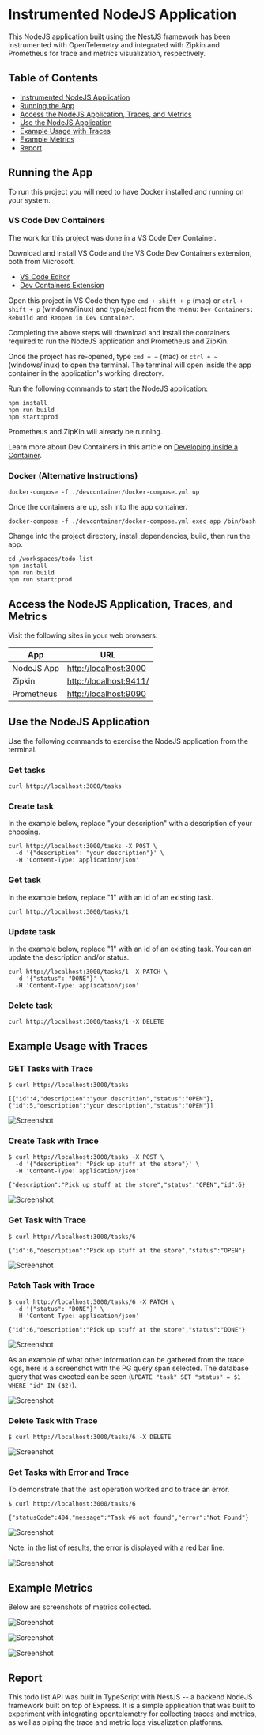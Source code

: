 # Instrumented NodeJS Application

This NodeJS application built using the NestJS framework has been instrumented
with OpenTelemetry and integrated with Zipkin and Prometheus for trace and
metrics visualization, respectively.

## Table of Contents

- [Instrumented NodeJS Application](#instrumented-nodejs-application)
- [Running the App](#running-the-app)
- [Access the NodeJS Application, Traces, and Metrics](#access-the-nodejs-application-traces-and-metrics)
- [Use the NodeJS Application](#use-the-nodejs-application)
- [Example Usage with Traces](#example-usage-with-traces)
- [Example Metrics](#example-metrics)
- [Report](#report)

## Running the App

To run this project you will need to have Docker installed and running on your
system.

### VS Code Dev Containers

The work for this project was done in a VS Code Dev Container. 

Download and install VS Code and the VS Code Dev Containers extension, both
from Microsoft.

- [VS Code Editor](https://code.visualstudio.com)
- [Dev Containers Extension](https://marketplace.visualstudio.com/items?itemName=ms-vscode-remote.remote-containers)

Open this project in VS Code then type `cmd + shift + p` (mac) or `ctrl + shift + p`
(windows/linux) and type/select from the menu: `Dev Containers: Rebuild and Reopen in Dev Container`.

Completing the above steps will download and install the containers required
to run the NodeJS application and Prometheus and ZipKin.

Once the project has re-opened, type `cmd + ~` (mac) or `ctrl + ~` (windows/linux)
to open the terminal. The terminal will open inside the app container in the
application's working directory.

Run the following commands to start the NodeJS application:

```
npm install
npm run build
npm start:prod
```

Prometheus and ZipKin will already be running.

Learn more about Dev Containers in this article on
[Developing inside a Container](https://code.visualstudio.com/docs/devcontainers/containers).

### Docker (Alternative Instructions)

```
docker-compose -f ./devcontainer/docker-compose.yml up
```

Once the containers are up, ssh into the app container.

```
docker-compose -f ./devcontainer/docker-compose.yml exec app /bin/bash
```

Change into the project directory, install dependencies, build, then run
the app.

```
cd /workspaces/todo-list
npm install
npm run build
npm run start:prod
```

## Access the NodeJS Application, Traces, and Metrics

Visit the following sites in your web browsers:

<table>
  <thead>
    <tr>
      <th>App</th>
      <th>URL</th>
    </tr>
  </thead>
  <tbody>
    <tr>
      <td>NodeJS App</td>
      <td>
        <a href="http://localhost:3000">
          http://localhost:3000
        </a>
      </td>
    </tr>
    <tr>
      <td>Zipkin</td>
      <td>
        <a href="http://localhost:9411/">
          http://localhost:9411/
        </a>
      </td>
    </tr>
    <tr>
      <td>Prometheus</td>
      <td>
        <a href="http://localhost:9090">
          http://localhost:9090
        </a>
      </td>
    </tr>
  </tbody>
</table>

## Use the NodeJS Application

Use the following commands to exercise the NodeJS application from the terminal.

### Get tasks

```
curl http://localhost:3000/tasks
```

### Create task

In the example below, replace "your description" with a description of your
choosing.

```
curl http://localhost:3000/tasks -X POST \
  -d '{"description": "your description"}' \
  -H 'Content-Type: application/json'
```

### Get task

In the example below, replace "1" with an id of an existing task.

```
curl http://localhost:3000/tasks/1
```

### Update task

In the example below, replace "1" with an id of an existing task.
You can an update the description and/or status.

```
curl http://localhost:3000/tasks/1 -X PATCH \
  -d '{"status": "DONE"}' \
  -H 'Content-Type: application/json'
```

### Delete task

```
curl http://localhost:3000/tasks/1 -X DELETE
```

## Example Usage with Traces

### GET Tasks with Trace

```
$ curl http://localhost:3000/tasks

[{"id":4,"description":"your descrition","status":"OPEN"},{"id":5,"description":"your description","status":"OPEN"}]
```

![Screenshot](./visualizations/trace_GET_tasks.png)

### Create Task with Trace

```
$ curl http://localhost:3000/tasks -X POST \
  -d '{"description": "Pick up stuff at the store"}' \
  -H 'Content-Type: application/json'

{"description":"Pick up stuff at the store","status":"OPEN","id":6}
```

![Screenshot](./visualizations/trace_POST_tasks.png)

### Get Task with Trace

```
$ curl http://localhost:3000/tasks/6

{"id":6,"description":"Pick up stuff at the store","status":"OPEN"}
```

![Screenshot](./visualizations/trace_GET_TASK.png)

### Patch Task with Trace

```
$ curl http://localhost:3000/tasks/6 -X PATCH \
  -d '{"status": "DONE"}' \
  -H 'Content-Type: application/json'

{"id":6,"description":"Pick up stuff at the store","status":"DONE"}
```

![Screenshot](./visualizations/trace_PATCH_task.png)

As an example of what other information can be gathered from the trace logs,
here is a screenshot with the PG query span selected. The database query that
was exected can be seen (`UPDATE "task" SET "status" = $1 WHERE "id" IN ($2)`).

![Screenshot](./visualizations/trace_PATCH_task_db.png)

### Delete Task with Trace

```
$ curl http://localhost:3000/tasks/6 -X DELETE
```

![Screenshot](./visualizations/trace_DELETE_task.png)

### Get Tasks with Error and Trace

To demonstrate that the last operation worked and to trace an error.

```
$ curl http://localhost:3000/tasks/6

{"statusCode":404,"message":"Task #6 not found","error":"Not Found"}
```

![Screenshot](./visualizations/trace_DELETE_task_error.png)

Note: in the list of results, the error is displayed with a red bar line.

![Screenshot](./visualizations/trace_error.png)

## Example Metrics

Below are screenshots of metrics collected.

![Screenshot](./visualizations/metric_heap_bytes.png)

![Screenshot](./visualizations/metric_gc.png)

![Screenshot](./visualizations/metric_ev.png)

## Report

This todo list API was built in TypeScript with NestJS -- a backend NodeJS
framework built on top of Express. It is a simple application that was built
to experiment with integrating opentelemetry for collecting traces and metrics,
as well as piping the trace and metric logs visualization platforms.

